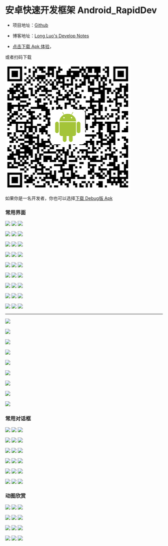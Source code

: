 # 安卓快速开发框架 Android_RapidDev

* 项目地址：[Github](https://github.com/longluo/Android_RapidDev)

* 博客地址：[Long Luo's Develop Notes](https://longluo.me)

* [点击下载 Apk 体验](https://raw.githubusercontent.com/longluo/Android_Dev_Quick/dev/releases/Android_Dev_Quick_release.apk)，

或者扫码下载

![](pictures/QuickDev_QRCode.png)

如果你是一名开发者，你也可以选择[下载 Debug版 Apk](https://raw.githubusercontent.com/longluo/Android_Dev_Quick/dev/releases/Android_Dev_Quick_debug.apk)

### 常用界面

![](picture/activity/1.jpg) ![](picture/activity/2.jpg) ![](picture/activity/3.jpg)

![](picture/activity/4.jpg) ![](picture/activity/5.jpg) ![](picture/activity/6.jpg)

![](picture/activity/7.jpg) ![](picture/activity/8.jpg) ![](picture/activity/9.jpg)

![](picture/activity/10.jpg) ![](picture/activity/11.jpg) ![](picture/activity/12.jpg)

![](picture/activity/13.jpg) ![](picture/activity/14.jpg) ![](picture/activity/15.jpg)

![](picture/activity/16.jpg) ![](picture/activity/17.jpg) ![](picture/activity/18.jpg)

![](picture/activity/19.jpg) ![](picture/activity/20.jpg) ![](picture/activity/21.jpg)

![](picture/activity/22.jpg) ![](picture/activity/23.jpg) ![](picture/activity/24.jpg)

![](picture/activity/25.jpg) ![](picture/activity/26.jpg) ![](picture/activity/27.jpg)

------

![](picture/activity/28.jpg)

![](picture/activity/29.jpg)

![](picture/activity/30.jpg)

![](picture/activity/31.jpg)

![](picture/activity/32.jpg)

![](picture/activity/33.jpg)

![](picture/activity/34.jpg)

![](picture/activity/35.jpg)

![](picture/activity/36.jpg)

### 常用对话框

![](picture/dialog/1.jpg) ![](picture/dialog/2.jpg) ![](picture/dialog/3.jpg)

![](picture/dialog/4.jpg) ![](picture/dialog/5.jpg) ![](picture/dialog/6.jpg)

![](picture/dialog/7.jpg) ![](picture/dialog/8.jpg) ![](picture/dialog/9.jpg)

![](picture/dialog/10.jpg) ![](picture/dialog/11.jpg) ![](picture/dialog/12.jpg)

![](picture/dialog/13.jpg) ![](picture/dialog/14.jpg) ![](picture/dialog/15.jpg)

![](picture/dialog/16.jpg) ![](picture/dialog/17.jpg) ![](picture/dialog/18.jpg)

### 动图欣赏

![](picture/gif/1.gif) ![](picture/gif/2.gif) ![](picture/gif/3.gif)

![](picture/gif/4.gif) ![](picture/gif/5.gif) ![](picture/gif/6.gif)

![](picture/gif/7.gif) ![](picture/gif/8.gif) ![](picture/gif/9.gif)

![](picture/gif/10.gif) ![](picture/gif/11.gif) ![](picture/gif/12.gif)

